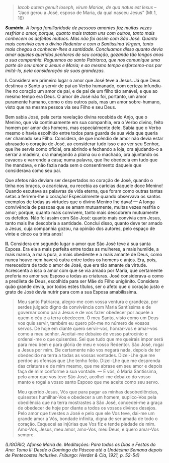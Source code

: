 > *Iacob autem genuit Ioseph, virum Mariae, de qua natus est Iesus* – “Jacó gerou a José, esposo de Maria, da qual nasceu Jesus” (Mt 1, 16)

***Sumário.** A longa familiaridade de pessoas amantes faz muitas vezes resfriar o amor, porque, quanto mais tratam uns com outros, tanto mais conhecem os defeitos mútuos. Mas não foi assim com São José. Quanto mais convivia com o divino Redentor e com a Santíssima Virgem, tanto mais chegou a conhecer-lhes a santidade. Concluamos disso quanto devia amar aqueles queridos penhores de seu coração, gozando tão longos anos a sua companhia. Roguemos ao santo Patriarca, que nos comunique uma parte de seu amor a Jesus e Maria; e ao mesmo tempo esforcemo-nos por imitá-lo, pela consideração de suas grandezas.*

**I.** Considera em primeiro lugar o amor que José teve a Jesus. Já que Deus destinou o Santo a servir de pai ao Verbo humanado, com certeza infundiu-lhe no coração um amor de pai, e de pai de um filho tão amável, e que ao mesmo tempo era Deus. O amor de José não foi, portanto, um amor puramente humano, como o dos outros pais, mas um amor sobre-humano, visto que na mesma pessoa via seu Filho e seu Deus.

Bem sabia José, pela certa revelação divina recebida do Anjo, que o Menino, que via continuamente em sua companhia, era o Verbo divino, feito homem por amor dos homens, mas especialmente dele. Sabia que o Verbo mesmo o havia escolhido entre todos para guarda de sua vida que queria ser chamado seu Filho. Considera, de que incêndio de amor não devia estar abrasado o coração de José, ao considerar tudo isso e ao ver seu Senhor, que lhe servia como oficial, ora abrindo e fechando a loja, ora ajudando-o a serrar a madeira, ora manejando a plaina ou o machado, ora ajuntando os cavacos e varrendo a casa; numa palavra, que lhe obedecia em tudo que lhe mandava, e não fazia nada sem o consentimento daquele que considerava como seu pai.

Que afetos não deviam ser despertados no coração de José, quando o tinha nos braços, o acariciava, ou recebia as carícias daquele doce Menino! Quando escutava as palavras de vida eterna, que foram como outras tantas setas a ferirem-lhe o coração! Especialmente quando observava os santos exemplos de todas as virtudes que o divino Menino lhe dava! — A longa convivência de pessoas que se amam mutuamente, muitas vezes resfria o amor; porque, quanto mais convivem, tanto mais descobrem mutuamente os defeitos. Não foi assim com São José: quanto mais convivia com Jesus, tanto mais lhe descobria a santidade. Conclui disso, quanto deve ter amado a Jesus, cuja companhia gozou, na opinião dos autores, pelo espaço de vinte e cinco ou trinta anos!

**II.** Considera em segundo lugar o amor que São José teve à sua santa Esposa. Era ela a mais perfeita entre todas as mulheres, a mais humilde, a mais mansa, a mais pura, a mais obediente e a mais amante de Deus, como nunca houve nem haverá outra entre todos os homens e anjos. Era, pois, merecedora de todo o amor de José, que era tão amante da virtude. Acrescenta a isso o amor com que se via amado por Maria, que certamente preferia no amor seu Esposo a todas as criaturas. José considerava-a como a predileta de Deus, escolhida para ser Mãe do Filho unigênito. Considera quão grande devia, por todos estes títulos, ser o afeto que o coração justo e grato de José devia nutrir para com a sua Esposa amabilíssima.

> Meu santo Patriarca, alegro-me com vossa ventura e grandeza, por serdes julgado digno da convivência com Maria Santíssima e de governar como pai a Jesus e de vos fazer obedecer por aquele a quem o céu e a terra obedecem. Ó meu Santo, visto como um Deus vos quis servir, também eu quero pôr-me no número de vossos servos. De hoje em diante quero servir-vos, honrar-vos e amar-vos como a meu senhor. Aceitai-me debaixo de vosso patrocínio e ordenai-me o que quiserdes. Sei que tudo que me queirais impor será para meu bem e para glória de meu e vosso Redentor. São José, rogai a Jesus por mim. Ele certamente não vos negará nada, depois de ter obedecido na terra a todas as vossas vontades. Dizei-Lhe que me perdoe as ofensas que Lhe tenho feito. Dizei-Lhe que me desprenda das criaturas e de mim mesmo, que me abrase em seu amor e depois faça de mim conforme a sua vontade. — E vós, ó Maria Santíssima, pelo amor que vos teve São José, acolhei-me debaixo do vosso manto e rogai a vosso santo Esposo que me aceite como seu servo.
>
> Meu querido Jesus, Vós que para pagar as minhas desobediências, quisestes humilhar-Vos e obedecer a um homem, suplico-Vos pela obediência que na terra mostrastes a São José, concedei-me a graça de obedecer de hoje por diante a todos os vossos divinos desejos. Pelo amor que tivestes a José e pelo que ele Vos teve, dai-me um grande amor a Vós, bondade infinita, digna de ser amada de todo o coração. Esquecei as injúrias que Vos fiz e tende piedade de mim. Amo-Vos, Jesus, meu amor, amo-Vos, meu Deus, e quero amar-Vos sempre.

*(LIGÓRIO, Afonso Maria de. Meditações: Para todos os Dias e Festas do Ano: Tomo II: Desde o Domingo da Páscoa até a Undécima Semana depois de Pentecostes inclusive. Friburgo: Herder & Cia, 1921, p. 52-54)*
